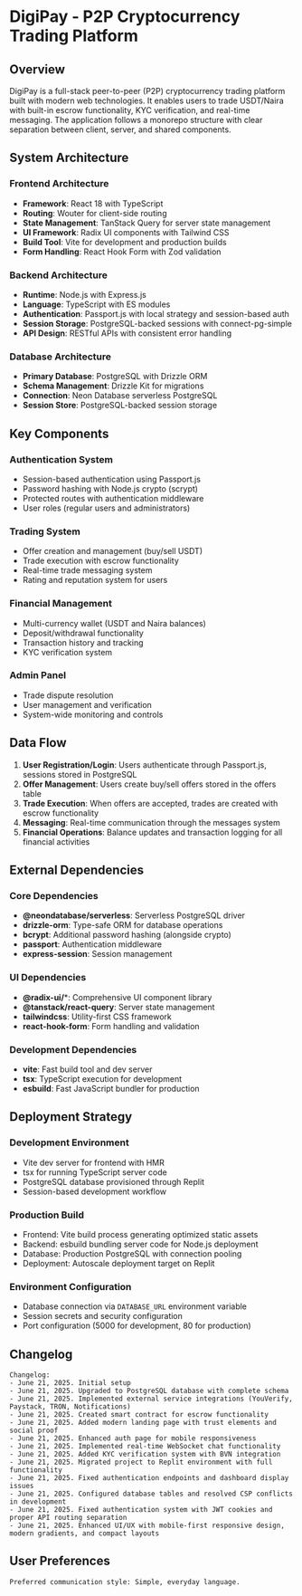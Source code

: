 # DigiPay - P2P Cryptocurrency Trading Platform

## Overview

DigiPay is a full-stack peer-to-peer (P2P) cryptocurrency trading platform built with modern web technologies. It enables users to trade USDT/Naira with built-in escrow functionality, KYC verification, and real-time messaging. The application follows a monorepo structure with clear separation between client, server, and shared components.

## System Architecture

### Frontend Architecture
- **Framework**: React 18 with TypeScript
- **Routing**: Wouter for client-side routing
- **State Management**: TanStack Query for server state management
- **UI Framework**: Radix UI components with Tailwind CSS
- **Build Tool**: Vite for development and production builds
- **Form Handling**: React Hook Form with Zod validation

### Backend Architecture
- **Runtime**: Node.js with Express.js
- **Language**: TypeScript with ES modules
- **Authentication**: Passport.js with local strategy and session-based auth
- **Session Storage**: PostgreSQL-backed sessions with connect-pg-simple
- **API Design**: RESTful APIs with consistent error handling

### Database Architecture
- **Primary Database**: PostgreSQL with Drizzle ORM
- **Schema Management**: Drizzle Kit for migrations
- **Connection**: Neon Database serverless PostgreSQL
- **Session Store**: PostgreSQL-backed session storage

## Key Components

### Authentication System
- Session-based authentication using Passport.js
- Password hashing with Node.js crypto (scrypt)
- Protected routes with authentication middleware
- User roles (regular users and administrators)

### Trading System
- Offer creation and management (buy/sell USDT)
- Trade execution with escrow functionality
- Real-time trade messaging system
- Rating and reputation system for users

### Financial Management
- Multi-currency wallet (USDT and Naira balances)
- Deposit/withdrawal functionality
- Transaction history and tracking
- KYC verification system

### Admin Panel
- Trade dispute resolution
- User management and verification
- System-wide monitoring and controls

## Data Flow

1. **User Registration/Login**: Users authenticate through Passport.js, sessions stored in PostgreSQL
2. **Offer Management**: Users create buy/sell offers stored in the offers table
3. **Trade Execution**: When offers are accepted, trades are created with escrow functionality
4. **Messaging**: Real-time communication through the messages system
5. **Financial Operations**: Balance updates and transaction logging for all financial activities

## External Dependencies

### Core Dependencies
- **@neondatabase/serverless**: Serverless PostgreSQL driver
- **drizzle-orm**: Type-safe ORM for database operations
- **bcrypt**: Additional password hashing (alongside crypto)
- **passport**: Authentication middleware
- **express-session**: Session management

### UI Dependencies
- **@radix-ui/***: Comprehensive UI component library
- **@tanstack/react-query**: Server state management
- **tailwindcss**: Utility-first CSS framework
- **react-hook-form**: Form handling and validation

### Development Dependencies
- **vite**: Fast build tool and dev server
- **tsx**: TypeScript execution for development
- **esbuild**: Fast JavaScript bundler for production

## Deployment Strategy

### Development Environment
- Vite dev server for frontend with HMR
- tsx for running TypeScript server code
- PostgreSQL database provisioned through Replit
- Session-based development workflow

### Production Build
- Frontend: Vite build process generating optimized static assets
- Backend: esbuild bundling server code for Node.js deployment
- Database: Production PostgreSQL with connection pooling
- Deployment: Autoscale deployment target on Replit

### Environment Configuration
- Database connection via `DATABASE_URL` environment variable
- Session secrets and security configuration
- Port configuration (5000 for development, 80 for production)

## Changelog

```
Changelog:
- June 21, 2025. Initial setup
- June 21, 2025. Upgraded to PostgreSQL database with complete schema
- June 21, 2025. Implemented external service integrations (YouVerify, Paystack, TRON, Notifications)
- June 21, 2025. Created smart contract for escrow functionality
- June 21, 2025. Added modern landing page with trust elements and social proof
- June 21, 2025. Enhanced auth page for mobile responsiveness
- June 21, 2025. Implemented real-time WebSocket chat functionality
- June 21, 2025. Added KYC verification system with BVN integration
- June 21, 2025. Migrated project to Replit environment with full functionality
- June 21, 2025. Fixed authentication endpoints and dashboard display issues
- June 21, 2025. Configured database tables and resolved CSP conflicts in development
- June 21, 2025. Fixed authentication system with JWT cookies and proper API routing separation
- June 21, 2025. Enhanced UI/UX with mobile-first responsive design, modern gradients, and compact layouts
```

## User Preferences

```
Preferred communication style: Simple, everyday language.
```